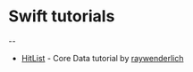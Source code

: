 # Swift tutorials
--

 * [HitList](https://github.com/alaraKalama/Swift/tree/master/HitList) - Core Data tutorial by [raywenderlich](https://www.raywenderlich.com/115695/getting-started-with-core-data-tutorial)